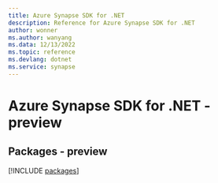 ```yaml
---
title: Azure Synapse SDK for .NET
description: Reference for Azure Synapse SDK for .NET
author: wonner
ms.author: wanyang
ms.data: 12/13/2022
ms.topic: reference
ms.devlang: dotnet
ms.service: synapse
---
```

# Azure Synapse SDK for .NET - preview
## Packages - preview
[!INCLUDE [packages](synapse-index.md)]